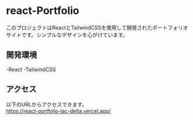 # react-Portfolio

このプロジェクトはReactとTailwindCSSを使用して開発されたポートフォリオサイトです。シンプルなデザインを心がけています。

## 開発環境

-React
-TailwindCSS

## アクセス

以下のURLからアクセスできます。  
<https://react-portfolio-lac-delta.vercel.app/>
